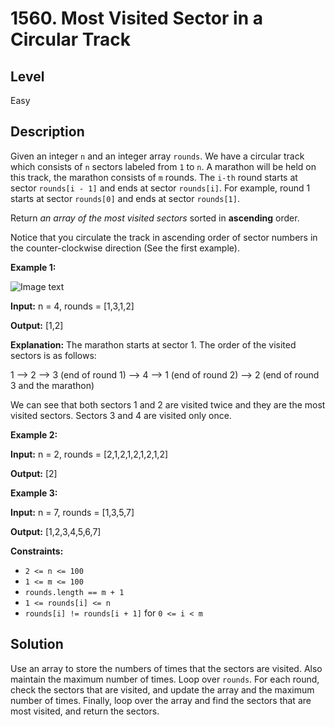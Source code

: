 # 1560. Most Visited Sector in a Circular Track
## Level
Easy

## Description
Given an integer `n` and an integer array `rounds`. We have a circular track which consists of `n` sectors labeled from `1` to `n`. A marathon will be held on this track, the marathon consists of `m` rounds. The `i-th` round starts at sector `rounds[i - 1]` and ends at sector `rounds[i]`. For example, round 1 starts at sector `rounds[0]` and ends at sector `rounds[1]`.

Return *an array of the most visited sectors* sorted in **ascending** order.

Notice that you circulate the track in ascending order of sector numbers in the counter-clockwise direction (See the first example).

**Example 1:**

![Image text](https://assets.leetcode.com/uploads/2020/08/14/tmp.jpg)

**Input:** n = 4, rounds = [1,3,1,2]

**Output:** [1,2]

**Explanation:** The marathon starts at sector 1. The order of the visited sectors is as follows:

1 --> 2 --> 3 (end of round 1) --> 4 --> 1 (end of round 2) --> 2 (end of round 3 and the marathon)

We can see that both sectors 1 and 2 are visited twice and they are the most visited sectors. Sectors 3 and 4 are visited only once.

**Example 2:**

**Input:** n = 2, rounds = [2,1,2,1,2,1,2,1,2]

**Output:** [2]

**Example 3:**

**Input:** n = 7, rounds = [1,3,5,7]

**Output:** [1,2,3,4,5,6,7]

**Constraints:**

* `2 <= n <= 100`
* `1 <= m <= 100`
* `rounds.length == m + 1`
* `1 <= rounds[i] <= n`
* `rounds[i] != rounds[i + 1]` for `0 <= i < m`

## Solution
Use an array to store the numbers of times that the sectors are visited. Also maintain the maximum number of times. Loop over `rounds`. For each round, check the sectors that are visited, and update the array and the maximum number of times. Finally, loop over the array and find the sectors that are most visited, and return the sectors.
